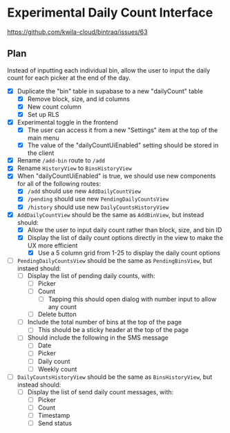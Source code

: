 # Experimental Daily Count Interface

https://github.com/kwila-cloud/bintraq/issues/63

## Plan

Instead of inputting each individual bin, allow the user to input the daily count for each picker at the end of the day.

- [x] Duplicate the "bin" table in supabase to a new "dailyCount" table
  - [x] Remove block, size, and id columns
  - [x] New count column
  - [x] Set up RLS
- [x] Experimental toggle in the frontend
  - [x] The user can access it from a new "Settings" item at the top of the main menu
  - [x] The value of the "dailyCountUiEnabled" setting should be stored in the client
- [x] Rename `/add-bin` route to `/add`
- [x] Rename `HistoryView` to `BinsHistoryView`
- [x] When "dailyCountUiEnabled" is true, we should use new components for all of the following routes:
  - [x] `/add` should use new `AddDailyCountView`
  - [x] `/pending` should use new `PendingDailyCountsView`
  - [x] `/history` should use new `DailyCountsHistoryView`
- [x] `AddDailyCountView` should be the same as `AddBinView`, but instead should:
  - [x] Allow the user to input daily count rather than block, size, and bin ID
  - [x] Display the list of daily count options directly in the view to make the UX more efficient
    - [x] Use a 5 column grid from 1-25 to display the daily count options
- [ ] `PendingDailyCountsView` should be the same as `PendingBinsView`, but instaed should:
  - [ ] Display the list of pending daily counts, with:
    - [ ] Picker
    - [ ] Count
      - [ ] Tapping this should open dialog with number input to allow any count
    - [ ] Delete button
  - [ ] Include the total number of bins at the top of the page
    - [ ] This should be a sticky header at the top of the page
  - [ ] Should include the following in the SMS message
    - [ ] Date
    - [ ] Picker
    - [ ] Daily count
    - [ ] Weekly count
- [ ] `DailyCountsHistoryView` should be the same as `BinsHistoryView`, but instead should:
  - [ ] Display the list of send daily count messages, with:
    - [ ] Picker
    - [ ] Count
    - [ ] Timestamp
    - [ ] Send status
